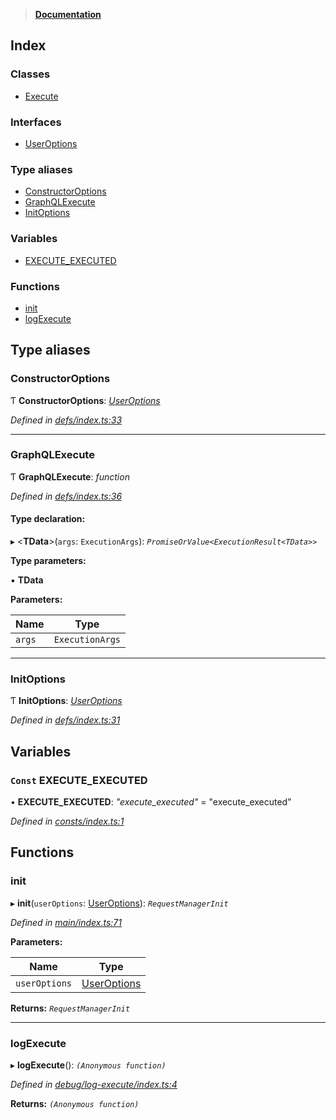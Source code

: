 > **[Documentation](README.md)**

## Index

### Classes

* [Execute](classes/execute.md)

### Interfaces

* [UserOptions](interfaces/useroptions.md)

### Type aliases

* [ConstructorOptions](README.md#constructoroptions)
* [GraphQLExecute](README.md#graphqlexecute)
* [InitOptions](README.md#initoptions)

### Variables

* [EXECUTE_EXECUTED](README.md#const-execute_executed)

### Functions

* [init](README.md#init)
* [logExecute](README.md#logexecute)

## Type aliases

###  ConstructorOptions

Ƭ **ConstructorOptions**: *[UserOptions](interfaces/useroptions.md)*

*Defined in [defs/index.ts:33](https://github.com/badbatch/graphql-box/blob/22b398c/packages/execute/src/defs/index.ts#L33)*

___

###  GraphQLExecute

Ƭ **GraphQLExecute**: *function*

*Defined in [defs/index.ts:36](https://github.com/badbatch/graphql-box/blob/22b398c/packages/execute/src/defs/index.ts#L36)*

#### Type declaration:

▸ <**TData**>(`args`: `ExecutionArgs`): *`PromiseOrValue<ExecutionResult<TData>>`*

**Type parameters:**

▪ **TData**

**Parameters:**

Name | Type |
------ | ------ |
`args` | `ExecutionArgs` |

___

###  InitOptions

Ƭ **InitOptions**: *[UserOptions](interfaces/useroptions.md)*

*Defined in [defs/index.ts:31](https://github.com/badbatch/graphql-box/blob/22b398c/packages/execute/src/defs/index.ts#L31)*

## Variables

### `Const` EXECUTE_EXECUTED

• **EXECUTE_EXECUTED**: *"execute_executed"* = "execute_executed"

*Defined in [consts/index.ts:1](https://github.com/badbatch/graphql-box/blob/22b398c/packages/execute/src/consts/index.ts#L1)*

## Functions

###  init

▸ **init**(`userOptions`: [UserOptions](interfaces/useroptions.md)): *`RequestManagerInit`*

*Defined in [main/index.ts:71](https://github.com/badbatch/graphql-box/blob/22b398c/packages/execute/src/main/index.ts#L71)*

**Parameters:**

Name | Type |
------ | ------ |
`userOptions` | [UserOptions](interfaces/useroptions.md) |

**Returns:** *`RequestManagerInit`*

___

###  logExecute

▸ **logExecute**(): *`(Anonymous function)`*

*Defined in [debug/log-execute/index.ts:4](https://github.com/badbatch/graphql-box/blob/22b398c/packages/execute/src/debug/log-execute/index.ts#L4)*

**Returns:** *`(Anonymous function)`*